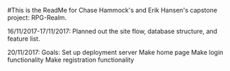 #This is the ReadMe for Chase Hammock's and Erik Hansen's capstone project: RPG-Realm.

16/11/2017-17/11/2017:
Planned out the site flow, database structure, and feature list.

20/11/2017:
Goals:
Set up deployment server
Make home page
Make login functionality
Make registration functionality

